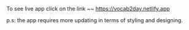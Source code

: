 To see live app click on the link ~~ https://vocab2day.netlify.app

p.s: the app requires more updating in terms of styling and designing. 
